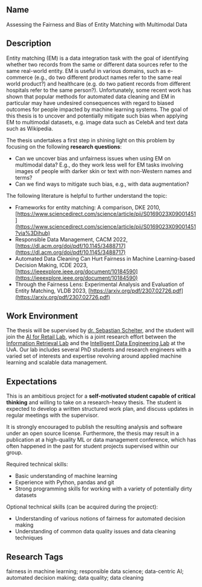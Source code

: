 ## Name

Assessing the Fairness and Bias of Entity Matching with Multimodal Data

## Description

Entity matching (EM) is a data integration task with the goal of identifying whether two records from the same or different data sources refer to the same real-world entity. EM is useful in various domains, such as e-commerce (e.g., do two different product names refer to the same real world product?) and healthcare (e.g. do two patient records from different hospitals refer to the same person?). Unfortunately, some recent work has shown that popular methods for automated data cleaning and EM in particular may have undesired consequences with regard to biased outcomes for people impacted by machine learning systems. The goal of this thesis is to uncover and potentially mitigate such bias when applying EM to multimodal datasets, e.g. image data such as CelebA and text data such as Wikipedia.

<!-- - EM frameworks abstract
    
    > Entity matching is a crucial and difficult task for data integration. Entity matching frameworks provide several methods and their combination to effectively solve different match tasks. In this paper, we comparatively analyze 11 proposed frameworks for entity matching. Our study considers both frameworks which do or do not utilize training data to semi-automatically find an entity matching strategy to solve a given match task. Moreover, we consider support for blocking and the combination of different match algorithms. We further study how the different frameworks have been evaluated. The study aims at exploring the current state of the art in research prototypes of entity matching frameworks and their evaluations. The proposed criteria should be helpful to identify promising framework approaches and enable categorizing and comparatively assessing additional entity matching frameworks and their evaluations. -->

<!-- - Fair EM intro
    
    > Entity matching (EM) seeks to match pairs of entity records from (the same or different) data sources that refer to the same real-world entity. EM is very useful in many applications domains, including (a) healthcare, where matching of patient records from different healthcare facilities (e.g., emergency rooms, hospitals, etc.) can be used to determine if they refer to the same real-world person; (b) airline security, where airline passenger records are matched against no-fly list records to identify people who should be prevented from boarding flights or should undergo additional screening; (c) e-commerce, where product records from different retailers’ websites can be matched to identify popular products and fraudulent knockoffs; and so on. -->

<!-- - Example proposal from Sebastian:
    
    > Large Language Models (LLMs) to generate natural language such as GPT-3 belong to the most astonishing and promising technological advances of the recent years. Currently, their potential to improve upon long-standing difficult tasks in various academic fields is explored by many researchers. One exciting such direction is to understand the potential of LLMs for data cleaning for tabular data. Data cleaning consists of various tasks, such as error detection (e.g., is the value in the 'country' column correct, given the value in the 'city' and 'street' columns?), deduplication (e.g., do two different product names refer to the same real world product?) or data imputation (e.g., what is the correct value for an empty 'country' attribute, given a 'city' value)? Unfortunately, language models have also been shown to contain reproduce existing bias in the language data on which they are trained. The goal of this thesis is to uncover and potentially mitigate such bias when applying LLMs for data cleaning tasks. -->

The thesis undertakes a first step in shining light on this problem by focusing on the following **research questions**:

- Can we uncover bias and unfairness issues when using EM on multimodal data? E.g., do they work less well for EM tasks involving images of people with darker skin or text with non-Western names and terms?
- Can we find ways to mitigate such bias, e.g., with data augmentation?

The following literature is helpful to further understand the topic:

- Frameworks for entity matching: A comparison, DKE 2010, [https://www.sciencedirect.com/science/article/pii/S0169023X09001451](https://www.sciencedirect.com/science/article/pii/S0169023X09001451?via%3Dihub)
- Responsible Data Management, CACM 2022, [https://dl.acm.org/doi/pdf/10.1145/3488717](https://dl.acm.org/doi/pdf/10.1145/3488717)
- Automated Data Cleaning Can Hurt Fairness in Machine Learning-based Decision Making, ICDE 2023, [https://ieeexplore.ieee.org/document/10184590](https://ieeexplore.ieee.org/document/10184590)
- Through the Fairness Lens: Experimental Analysis and Evaluation of Entity Matching, VLDB 2023, [https://arxiv.org/pdf/2307.02726.pdf](https://arxiv.org/pdf/2307.02726.pdf)

## Work Environment

The thesis will be supervised by [dr. Sebastian Schelter](https://ssc.io/), and the student will join the [AI for Retail Lab](https://icai.ai/airlab/), which is a joint research effort between the [Information Retrieval Lab](https://irlab.science.uva.nl/) and the [Intelligent Data Engineering Lab](https://indelab.org/) at the UvA.  Our lab includes several PhD students and research engineers with a varied set of interests and expertise revolving around applied machine learning and scalable data management.

## Expectations

This is an ambitious project for a **self-motivated student capable of critical thinking** and willing to take on a research-heavy thesis. The student is expected to develop a written structured work plan, and discuss updates in regular meetings with the supervisor.

It is strongly encouraged to publish the resulting analysis and software under an open source license. Furthermore, the thesis may result in a publication at a high-quality ML or data management conference, which has often happened in the past for student projects supervised within our group.

Required technical skills:

- Basic understanding of machine learning
- Experience with Python, pandas and git
- Strong programming skills for working with a variety of potentially dirty datasets

Optional technical skills (can be acquired during the project):

- Understanding of various notions of fairness for automated decision making
- Understanding of common data quality issues and data cleaning techniques

## Research Tags

fairness in machine learning; responsible data science; data-centric AI; automated decision making; data quality; data cleaning
